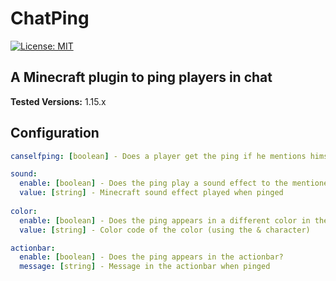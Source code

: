# ChatPing
[![License: MIT](https://img.shields.io/badge/License-MIT-green.svg)](https://raw.githubusercontent.com/Wylarel/ChatPing/master/LICENSE)
## A Minecraft plugin to ping players in chat

**Tested Versions:** 1.15.x

## Configuration
```yaml
canselfping: [boolean] - Does a player get the ping if he mentions himself in the chat?

sound:
  enable: [boolean] - Does the ping play a sound effect to the mentioned player?
  value: [string] - Minecraft sound effect played when pinged
  
color: 
  enable: [boolean] - Does the ping appears in a different color in the chat?
  value: [string] - Color code of the color (using the & character)

actionbar: 
  enable: [boolean] - Does the ping appears in the actionbar?
  message: [string] - Message in the actionbar when pinged
```
